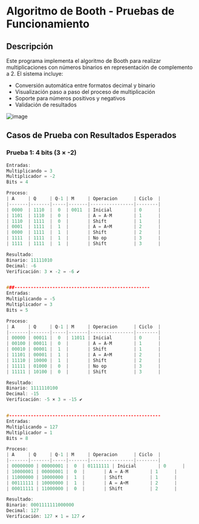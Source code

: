 # Algoritmo de Booth - Pruebas de Funcionamiento
## Descripción
Este programa implementa el algoritmo de Booth para realizar multiplicaciones con números binarios en representación de complemento a 2. El sistema incluye:

- Conversión automática entre formatos decimal y binario
- Visualización paso a paso del proceso de multiplicación
- Soporte para números positivos y negativos
- Validación de resultados

![image](https://github.com/user-attachments/assets/42d3959c-ddcf-44cc-8501-cdc811650ed5)

  
## Casos de Prueba con Resultados Esperados

### Prueba 1: 4 bits (3 × -2)
```cpp
Entradas:
Multiplicando = 3
Multiplicador = -2
Bits = 4

Proceso:
| A     | Q     | Q-1 | M     | Operacion      | Ciclo  |
|-------|-------|-----|-------|----------------|--------|
| 0000  | 1110  |  0  | 0011  | Inicial        | 0      |
| 1101  | 1110  |  0  |       | A = A-M        | 1      |
| 1110  | 1111  |  0  |       | Shift          | 1      |
| 0001  | 1111  |  1  |       | A = A+M        | 2      |
| 0000  | 1111  |  1  |       | Shift          | 2      |
| 1111  | 1111  |  1  |       | No op          | 3      |
| 1111  | 1111  |  1  |       | Shift          | 3      |

Resultado:
Binario: 11111010
Decimal: -6
Verificación: 3 × -2 = -6 ✔


###--------------------------------------------------
Entradas:
Multiplicando = -5
Multiplicador = 3
Bits = 5

Proceso:
| A     | Q     | Q-1 | M     | Operacion      | Ciclo  |
|-------|-------|-----|-------|----------------|--------|
| 00000 | 00011 |  0  | 11011 | Inicial        | 0      |
| 00100 | 00011 |  0  |       | A = A-M        | 1      |
| 00010 | 00001 |  1  |       | Shift          | 1      |
| 11101 | 00001 |  1  |       | A = A+M        | 2      |
| 11110 | 10000 |  1  |       | Shift          | 2      |
| 11111 | 01000 |  0  |       | No op          | 3      |
| 11111 | 10100 |  0  |       | Shift          | 3      |

Resultado:
Binario: 1111110100
Decimal: -15
Verificación: -5 × 3 = -15 ✔


#--------------------------------------------------------
Entradas:
Multiplicando = 127
Multiplicador = 1
Bits = 8

Proceso:
| A     | Q     | Q-1 | M     | Operacion      | Ciclo  |
|-------|-------|-----|-------|----------------|--------|
| 00000000 | 00000001 |  0  | 01111111 | Inicial        | 0      |
| 10000001 | 00000001 |  0  |       | A = A-M        | 1      |
| 11000000 | 10000000 |  1  |       | Shift          | 1      |
| 00111111 | 10000000 |  1  |       | A = A+M        | 2      |
| 00011111 | 11000000 |  0  |       | Shift          | 2      |

Resultado:
Binario: 0001111111000000
Decimal: 127
Verificación: 127 × 1 = 127 ✔
